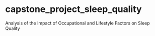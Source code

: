 # capstone_project_sleep_quality
Analysis of the Impact of Occupational and Lifestyle Factors on Sleep Quality
